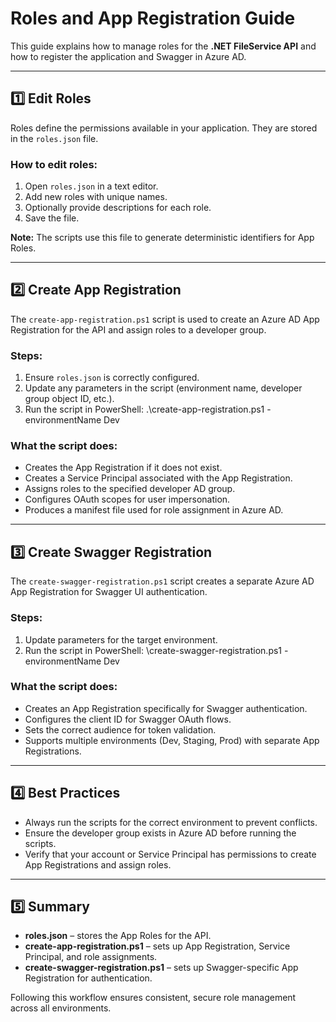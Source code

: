 # Roles and App Registration Guide

This guide explains how to manage roles for the **.NET FileService API** and how to register the application and Swagger in Azure AD.

---

## 1️⃣ Edit Roles

Roles define the permissions available in your application. They are stored in the `roles.json` file.

### How to edit roles:

1. Open `roles.json` in a text editor.
2. Add new roles with unique names.
3. Optionally provide descriptions for each role.
4. Save the file.

**Note:** The scripts use this file to generate deterministic identifiers for App Roles.

---

## 2️⃣ Create App Registration

The `create-app-registration.ps1` script is used to create an Azure AD App Registration for the API and assign roles to a developer group.

### Steps:

1. Ensure `roles.json` is correctly configured.
2. Update any parameters in the script (environment name, developer group object ID, etc.).
3. Run the script in PowerShell: .\create-app-registration.ps1 -environmentName Dev

### What the script does:

-   Creates the App Registration if it does not exist.
-   Creates a Service Principal associated with the App Registration.
-   Assigns roles to the specified developer AD group.
-   Configures OAuth scopes for user impersonation.
-   Produces a manifest file used for role assignment in Azure AD.

---

## 3️⃣ Create Swagger Registration

The `create-swagger-registration.ps1` script creates a separate Azure AD App Registration for Swagger UI authentication.

### Steps:

1. Update parameters for the target environment.
2. Run the script in PowerShell: \create-swagger-registration.ps1 -environmentName Dev

### What the script does:

-   Creates an App Registration specifically for Swagger authentication.
-   Configures the client ID for Swagger OAuth flows.
-   Sets the correct audience for token validation.
-   Supports multiple environments (Dev, Staging, Prod) with separate App Registrations.

---

## 4️⃣ Best Practices

-   Always run the scripts for the correct environment to prevent conflicts.
-   Ensure the developer group exists in Azure AD before running the scripts.
-   Verify that your account or Service Principal has permissions to create App Registrations and assign roles.

---

## 5️⃣ Summary

-   **roles.json** – stores the App Roles for the API.
-   **create-app-registration.ps1** – sets up App Registration, Service Principal, and role assignments.
-   **create-swagger-registration.ps1** – sets up Swagger-specific App Registration for authentication.

Following this workflow ensures consistent, secure role management across all environments.
